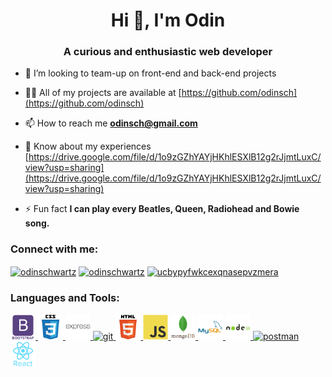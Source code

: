 <h1 align="center">Hi 👋, I'm Odin</h1>
<h3 align="center">A curious and enthusiastic web developer</h3>

- 👯 I’m looking to team-up on front-end and back-end projects 

- 👨‍💻 All of my projects are available at [https://github.com/odinsch](https://github.com/odinsch)

- 📫 How to reach me **odinsch@gmail.com**

- 📄 Know about my experiences [https://drive.google.com/file/d/1o9zGZhYAYjHKhlESXlB12g2rJjmtLuxC/view?usp=sharing](https://drive.google.com/file/d/1o9zGZhYAYjHKhlESXlB12g2rJjmtLuxC/view?usp=sharing)

- ⚡ Fun fact **I can play every Beatles, Queen, Radiohead and Bowie song.**

<h3 align="left">Connect with me:</h3>
<p align="left">
<a href="https://linkedin.com/in/odinschwartz" target="blank"><img align="center" src="https://cdns.iconmonstr.com/wp-content/assets/preview/2012/240/iconmonstr-linkedin-3.png" alt="odinschwartz" height="30" width="40" /></a>
<a href="https://instagram.com/odinschwartz" target="blank"><img align="center" src="https://seeklogo.com/images/I/instagram-logo-A807AD378B-seeklogo.com.png" alt="odinschwartz" height="30" width="40" /></a>
<a href="https://www.youtube.com/channel/UCbYPYfWkcexqNASepvzmErA" target="blank"><img align="center" src="https://upload.wikimedia.org/wikipedia/commons/thumb/8/8b/YouTube_dark_icon_%282017%29.svg/640px-YouTube_dark_icon_%282017%29.svg.png" alt="ucbypyfwkcexqnasepvzmera" height="30" width="40" /></a>
</p>

<h3 align="left">Languages and Tools:</h3>
<p align="left"> <a href="https://getbootstrap.com" target="_blank"> <img src="https://raw.githubusercontent.com/devicons/devicon/master/icons/bootstrap/bootstrap-plain-wordmark.svg" alt="bootstrap" width="40" height="40"/> </a> <a href="https://www.w3schools.com/css/" target="_blank"> <img src="https://raw.githubusercontent.com/devicons/devicon/master/icons/css3/css3-original-wordmark.svg" alt="css3" width="40" height="40"/> </a> <a href="https://expressjs.com" target="_blank"> <img src="https://raw.githubusercontent.com/devicons/devicon/master/icons/express/express-original-wordmark.svg" alt="express" width="40" height="40"/> </a> <a href="https://git-scm.com/" target="_blank"> <img src="https://www.vectorlogo.zone/logos/git-scm/git-scm-icon.svg" alt="git" width="40" height="40"/> </a> <a href="https://www.w3.org/html/" target="_blank"> <img src="https://raw.githubusercontent.com/devicons/devicon/master/icons/html5/html5-original-wordmark.svg" alt="html5" width="40" height="40"/> </a> <a href="https://developer.mozilla.org/en-US/docs/Web/JavaScript" target="_blank"> <img src="https://raw.githubusercontent.com/devicons/devicon/master/icons/javascript/javascript-original.svg" alt="javascript" width="40" height="40"/> </a> <a href="https://www.mongodb.com/" target="_blank"> <img src="https://raw.githubusercontent.com/devicons/devicon/master/icons/mongodb/mongodb-original-wordmark.svg" alt="mongodb" width="40" height="40"/> </a> <a href="https://www.mysql.com/" target="_blank"> <img src="https://raw.githubusercontent.com/devicons/devicon/master/icons/mysql/mysql-original-wordmark.svg" alt="mysql" width="40" height="40"/> </a> <a href="https://nodejs.org" target="_blank"> <img src="https://raw.githubusercontent.com/devicons/devicon/master/icons/nodejs/nodejs-original-wordmark.svg" alt="nodejs" width="40" height="40"/> </a> <a href="https://postman.com" target="_blank"> <img src="https://www.vectorlogo.zone/logos/getpostman/getpostman-icon.svg" alt="postman" width="40" height="40"/> </a> <a href="https://reactjs.org/" target="_blank"> <img src="https://raw.githubusercontent.com/devicons/devicon/master/icons/react/react-original-wordmark.svg" alt="react" width="40" height="40"/> </a> </p>
